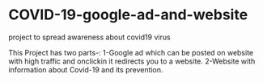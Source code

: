 # COVID-19-google-ad-and-website
project to spread awareness about covid19 virus 

This Project has two parts-:
1-Google ad which can be posted on website with high traffic and onclickin it redirects you to a website.
2-Website with information about Covid-19 and its prevention.
